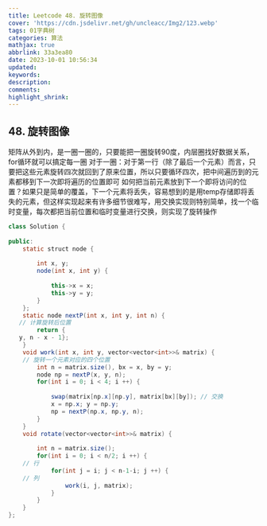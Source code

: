 ```yaml
---
title: Leetcode 48. 旋转图像
cover: 'https://cdn.jsdelivr.net/gh/uncleacc/Img2/123.webp'
tags: 01字典树
categories: 算法
mathjax: true
abbrlink: 33a3ea80
date: 2023-10-01 10:56:34
updated:
keywords:
description:
comments:
highlight_shrink:
---
```



## 48. 旋转图像

矩阵从外到内，是一圈一圈的，只要能把一圈旋转90度，内层圈找好数据关系，for循环就可以搞定每一圈 对于一圈：对于第一行（除了最后一个元素）而言，只要把这些元素旋转四次就回到了原来位置，所以只要循环四次，把中间遍历到的元素都移到下一次即将遍历的位置即可 如何把当前元素放到下一个即将访问的位置？如果只是简单的覆盖，下一个元素将丢失，容易想到的是用temp存储即将丢失的元素，但这样实现起来有许多细节很难写，用交换实现则特别简单，找一个临时变量，每次都把当前位置和临时变量进行交换，则实现了旋转操作

```java
class Solution {
   
public:
    static struct node {
   
        int x, y;
        node(int x, int y) {
   
            this->x = x;
            this->y = y;
        }
    };
    static node nextP(int x, int y, int n) {
   // 计算旋转后位置
        return {
   y, n - x - 1};
    }
    void work(int x, int y, vector<vector<int>>& matrix) {
    // 旋转一个元素对应的四个位置
        int n = matrix.size(), bx = x, by = y;
        node np = nextP(x, y, n);
        for(int i = 0; i < 4; i ++) {
   
            swap(matrix[np.x][np.y], matrix[bx][by]); // 交换
            x = np.x; y = np.y;
            np = nextP(np.x, np.y, n);
        }
    }
    void rotate(vector<vector<int>>& matrix) {
   
        int n = matrix.size();
        for(int i = 0; i < n/2; i ++) {
    // 行
            for(int j = i; j < n-1-i; j ++) {
    // 列
                work(i, j, matrix);
            }
        }
    }
};
```


